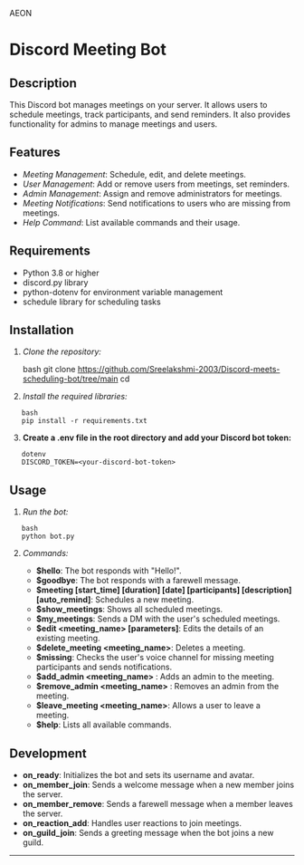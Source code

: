 AEON
# Discord Meeting Bot

## Description

This Discord bot manages meetings on your server. It allows users to schedule meetings, track participants, and send reminders. It also provides functionality for admins to manage meetings and users.

## Features

- *Meeting Management*: Schedule, edit, and delete meetings.
- *User Management*: Add or remove users from meetings, set reminders.
- *Admin Management*: Assign and remove administrators for meetings.
- *Meeting Notifications*: Send notifications to users who are missing from meetings.
- *Help Command*: List available commands and their usage.

## Requirements

- Python 3.8 or higher
- discord.py library
- python-dotenv for environment variable management
- schedule library for scheduling tasks

## Installation

1. *Clone the repository:*

   bash
   git clone <https://github.com/Sreelakshmi-2003/Discord-meets-scheduling-bot/tree/main>
   cd <Discord-meets-scheduling-bot>
   

2. *Install the required libraries:*
```
   bash
   pip install -r requirements.txt
```
   

3. **Create a .env file in the root directory and add your Discord bot token:**
```
   dotenv
   DISCORD_TOKEN=<your-discord-bot-token>
   ```


## Usage

1. *Run the bot:*
```
   bash
   python bot.py
   ```

2. *Commands:*

   - **$hello**: The bot responds with "Hello!".
   - **$goodbye**: The bot responds with a farewell message.
   - **$meeting <name> [start_time] [duration] [date] [participants] [description] [auto_remind]**: Schedules a new meeting.
   - **$show_meetings**: Shows all scheduled meetings.
   - **$my_meetings**: Sends a DM with the user's scheduled meetings.
   - **$edit <meeting_name> [parameters]**: Edits the details of an existing meeting.
   - **$delete_meeting <meeting_name>**: Deletes a meeting.
   - **$missing**: Checks the user's voice channel for missing meeting participants and sends notifications.
   - **$add_admin <meeting_name> <user>**: Adds an admin to the meeting.
   - **$remove_admin <meeting_name> <user>**: Removes an admin from the meeting.
   - **$leave_meeting <meeting_name>**: Allows a user to leave a meeting.
   - **$help**: Lists all available commands.

## Development

- **on_ready**: Initializes the bot and sets its username and avatar.
- **on_member_join**: Sends a welcome message when a new member joins the server.
- **on_member_remove**: Sends a farewell message when a member leaves the server.
- **on_reaction_add**: Handles user reactions to join meetings.
- **on_guild_join**: Sends a greeting message when the bot joins a new guild.


---
